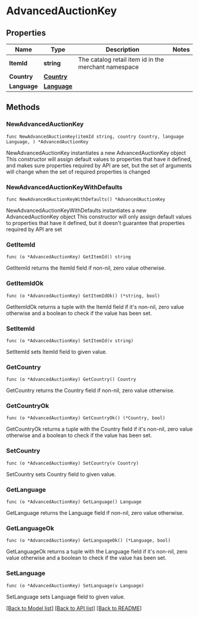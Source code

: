 # AdvancedAuctionKey

## Properties

Name | Type | Description | Notes
------------ | ------------- | ------------- | -------------
**ItemId** | **string** | The catalog retail item id in the merchant namespace | 
**Country** | [**Country**](Country.md) |  | 
**Language** | [**Language**](Language.md) |  | 

## Methods

### NewAdvancedAuctionKey

`func NewAdvancedAuctionKey(itemId string, country Country, language Language, ) *AdvancedAuctionKey`

NewAdvancedAuctionKey instantiates a new AdvancedAuctionKey object
This constructor will assign default values to properties that have it defined,
and makes sure properties required by API are set, but the set of arguments
will change when the set of required properties is changed

### NewAdvancedAuctionKeyWithDefaults

`func NewAdvancedAuctionKeyWithDefaults() *AdvancedAuctionKey`

NewAdvancedAuctionKeyWithDefaults instantiates a new AdvancedAuctionKey object
This constructor will only assign default values to properties that have it defined,
but it doesn't guarantee that properties required by API are set

### GetItemId

`func (o *AdvancedAuctionKey) GetItemId() string`

GetItemId returns the ItemId field if non-nil, zero value otherwise.

### GetItemIdOk

`func (o *AdvancedAuctionKey) GetItemIdOk() (*string, bool)`

GetItemIdOk returns a tuple with the ItemId field if it's non-nil, zero value otherwise
and a boolean to check if the value has been set.

### SetItemId

`func (o *AdvancedAuctionKey) SetItemId(v string)`

SetItemId sets ItemId field to given value.


### GetCountry

`func (o *AdvancedAuctionKey) GetCountry() Country`

GetCountry returns the Country field if non-nil, zero value otherwise.

### GetCountryOk

`func (o *AdvancedAuctionKey) GetCountryOk() (*Country, bool)`

GetCountryOk returns a tuple with the Country field if it's non-nil, zero value otherwise
and a boolean to check if the value has been set.

### SetCountry

`func (o *AdvancedAuctionKey) SetCountry(v Country)`

SetCountry sets Country field to given value.


### GetLanguage

`func (o *AdvancedAuctionKey) GetLanguage() Language`

GetLanguage returns the Language field if non-nil, zero value otherwise.

### GetLanguageOk

`func (o *AdvancedAuctionKey) GetLanguageOk() (*Language, bool)`

GetLanguageOk returns a tuple with the Language field if it's non-nil, zero value otherwise
and a boolean to check if the value has been set.

### SetLanguage

`func (o *AdvancedAuctionKey) SetLanguage(v Language)`

SetLanguage sets Language field to given value.



[[Back to Model list]](../README.md#documentation-for-models) [[Back to API list]](../README.md#documentation-for-api-endpoints) [[Back to README]](../README.md)



